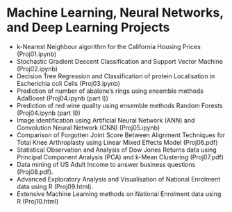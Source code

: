 # Machine Learning, Neural Networks, and Deep Learning Projects

- k-Nearest Neighbour algorithm for the California Housing Prices (Proj01.ipynb)
- Stochastic Gradient Descent Classification and Support Vector Machine (Proj02.ipynb)
- Decision Tree Regression and Classification of protein Localisation in Escherichia coli Cells (Proj03.ipynb)
- Prediction of number of abalone’s rings using ensemble methods AdaBoost (Proj04.ipynb (part I))
- Prediction of red wine quality using ensemble methods Random Forests (Proj04.ipynb (part II))
- Image identification using Artificial Neural Network (ANN) and Convolution Neural Network (CNN) (Proj05.ipynb)
- Comparison of Forgotten Joint Score Between Alignment Techniques for Total Knee Arthroplasty using Linear Mixed Effects Model (Proj06.pdf)
- Statistical Observation and Analysis of Dow Jones Returns data using Principal Component Analysis (PCA) and k-Mean Clustering (Proj07.pdf)
- Data mining of US Adult Income to answer business questions (Proj08.pdf).
- Advanced Exploratory Analysis and Visualisation of National Enrolment data using R (Proj09.html).
- Extensive Machine Learning methods on National Enrolment data using R (Proj10.html)
